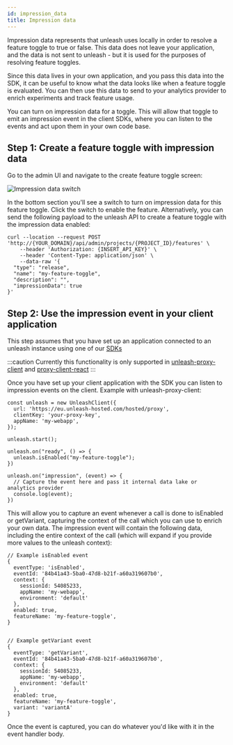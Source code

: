 ```yaml
---
id: impression_data
title: Impression data
---
```


Impression data represents that unleash uses locally in order to resolve a feature toggle to true or false. This data does not leave your application, and the data is not sent to unleash - but it is used for the purposes of resolving feature toggles.

Since this data lives in your own application, and you pass this data into the SDK, it can be useful to know what the data looks like when a feature toggle is evaluated. You can then use this data to send to your analytics provider to enrich experiments and track feature usage.

You can turn on impression data for a toggle. This will allow that toggle to emit an impression event in the client SDKs, where you can listen to the events and act upon them in your own code base.

## Step 1: Create a feature toggle with impression data

Go to the admin UI and navigate to the create feature toggle screen:

![Impression data switch](/img/create_feat_impression.png)

In the bottom section you'll see a switch to turn on impression data for this feature toggle. Click the switch to enable the feature. Alternatively, you can send the following payload to the unleash API to create a feature toggle with the impression data enabled:

```
curl --location --request POST 'http://{YOUR_DOMAIN}/api/admin/projects/{PROJECT_ID}/features' \
    --header 'Authorization: {INSERT_API_KEY}' \
    --header 'Content-Type: application/json' \
    --data-raw '{
  "type": "release",
  "name": "my-feature-toggle",
  "description": "",
  "impressionData": true
}'
```

## Step 2: Use the impression event in your client application

This step assumes that you have set up an application connected to an unleash instance using one of our [SDKs](/sdks)

:::caution 
Currently this functionality is only supported in [unleash-proxy-client](/sdks/proxy-javascript) and [proxy-client-react](/sdks/proxy-react)
:::

Once you have set up your client application with the SDK you can listen to impression events on the client. Example with unleash-proxy-client:

```
const unleash = new UnleashClient({
  url: 'https://eu.unleash-hosted.com/hosted/proxy',
  clientKey: 'your-proxy-key',
  appName: 'my-webapp',
});

unleash.start();

unleash.on("ready", () => {
  unleash.isEnabled("my-feature-toggle");
})

unleash.on("impression", (event) => {
  // Capture the event here and pass it internal data lake or analytics provider
  console.log(event);
})
```

This will allow you to capture an event whenever a call is done to isEnabled or getVariant, capturing the context of the call which you can use to enrich your own data. The impression event will contain the following data, including the entire context of the call (which will expand if you provide more values to the unleash context): 

```
// Example isEnabled event
{
  eventType: 'isEnabled',
  eventId: '84b41a43-5ba0-47d8-b21f-a60a319607b0',
  context: { 
    sessionId: 54085233, 
    appName: 'my-webapp', 
    environment: 'default' 
  },
  enabled: true,
  featureName: 'my-feature-toggle',
}


// Example getVariant event
{
  eventType: 'getVariant',
  eventId: '84b41a43-5ba0-47d8-b21f-a60a319607b0',
  context: { 
    sessionId: 54085233, 
    appName: 'my-webapp', 
    environment: 'default' 
  },
  enabled: true,
  featureName: 'my-feature-toggle',
  variant: 'variantA'
}
```

Once the event is captured, you can do whatever you'd like with it in the event handler body.


